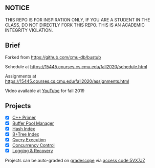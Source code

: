 ## NOTICE

THIS REPO IS FOR INSPIRATION ONLY, IF YOU ARE A STUDENT IN THE CLASS, DO NOT DIRECTLY FORK THIS REPO. THIS IS AN ACADEMIC INTEGRITY VIOLATION.

## Brief

Forked from https://github.com/cmu-db/bustub

Schedule at https://15445.courses.cs.cmu.edu/fall2020/schedule.html

Assignments at https://15445.courses.cs.cmu.edu/fall2020/assignments.html

Video available at [YouTube](https://www.youtube.com/playlist?list=PLSE8ODhjZXjbohkNBWQs_otTrBTrjyohi) for fall 2019

## Projects

- [x] [C++ Primer](https://15445.courses.cs.cmu.edu/fall2020/project0/)
- [x] [Buffer Pool Manager](https://15445.courses.cs.cmu.edu/fall2020/project1/)
- [x] [Hash Index](https://15445.courses.cs.cmu.edu/fall2021/project2/)
- [x] [B+Tree Index](https://15445.courses.cs.cmu.edu/fall2020/project2/)
- [x] [Query Execution](https://15445.courses.cs.cmu.edu/fall2020/project3/)
- [x] [Concurrency Control](https://15445.courses.cs.cmu.edu/fall2020/project4/)
- [x] [Logging & Recovery](https://15445.courses.cs.cmu.edu/fall2019/project4/)

Projects can be auto-graded on [gradescope](https://www.gradescope.com/courses/195440) via [access code 5VX7JZ](https://github.com/cmu-db/bustub/issues/111#issuecomment-709673126)
